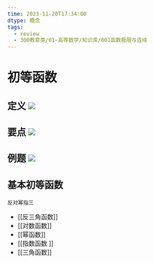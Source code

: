 ```yaml
---
time: 2023-11-20T17:34:00
dtype: 概念
tags:
  - review
  - 300教育类/01-高等数学/知识库/001函数极限与连续
---
```

# 初等函数 
## 定义 ![](https://api2.mubu.com/v3/document_image/37147d30-0751-44dd-9626-3f1c24e1a585-26626835.jpg)  
## 要点 ![](https://api2.mubu.com/v3/document_image/3559c455-3baa-438c-8ca6-cd3ac9b9f646-26626835.jpg)  
## 例题 ![](https://api2.mubu.com/v3/document_image/5061f800-df0a-4097-8e03-7d66f4e387e5-26626835.jpg)  
## 基本初等函数
	反对幂指三
- [[反三角函数]]  
- [[对数函数]]  
- [[幂函数]]  
- [[指数函数 ]] 
- [[三角函数]]